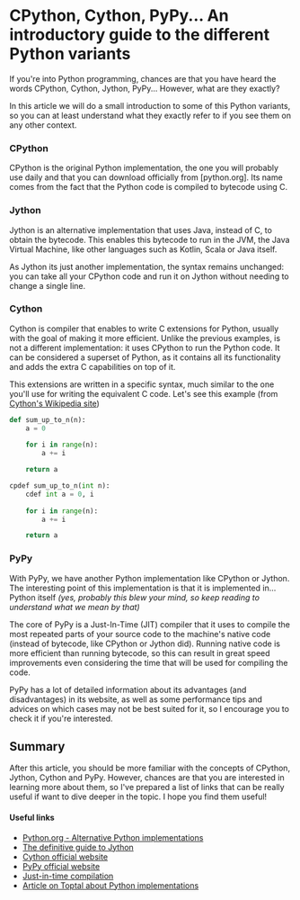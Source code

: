 # CPython, Cython, PyPy... An introductory guide to the different Python variants

If you're into Python programming, chances are that you have heard the words CPython, Cython, Jython, PyPy... However, what are they exactly?

In this article we will do a small introduction to some of this Python variants, so you can at least understand what they exactly refer to if you see them on any other context.

### CPython
CPython is the original Python implementation, the one you will probably use daily and that you can download officially from [python.org]. Its name comes from the fact that the Python code is compiled to bytecode using C.

### Jython
Jython is an alternative implementation that uses Java, instead of C, to obtain the bytecode. This enables this bytecode to run in the JVM, the Java Virtual Machine, like other languages such as Kotlin, Scala or Java itself.

As Jython its just another implementation, the syntax remains unchanged: you can take all your CPython code and run it on Jython without needing to change a single line.

### Cython
Cython is compiler that enables to write C extensions for Python, usually with the goal of making it more efficient. Unlike the previous examples, is not a different implementation: it uses CPython to run the Python code. It can be considered a superset of Python, as it contains all its functionality and adds the extra C capabilities on top of it.

This extensions are written in a specific syntax, much similar to the one you'll use for writing the equivalent C code. Let's see this example (from [Cython's Wikipedia site](https://en.wikipedia.org/wiki/Cython))

```python
def sum_up_to_n(n):
    a = 0
    
    for i in range(n):
        a += i

    return a

cpdef sum_up_to_n(int n):
    cdef int a = 0, i
    
    for i in range(n):
        a += i

    return a
```

### PyPy
With PyPy, we have another Python implementation like CPython or Jython. The interesting point of this implementation is that it is implemented in... Python itself _(yes, probably this blew your mind, so keep reading to understand what we mean by that)_

The core of PyPy is a Just-In-Time (JIT) compiler that it uses to compile the most repeated parts of your source code to the machine's native code (instead of bytecode, like CPython or Jython did). Running native code is more efficient than running bytecode, so this can result in great speed improvements even considering the time that will be used for compiling the code. 

PyPy has a lot of detailed information about its advantages (and disadvantages) in its website, as well as some performance tips and advices on which cases may not be best suited for it, so I encourage you to check it if you're interested.

## Summary
After this article, you should be more familiar with the concepts of CPython, Jython, Cython and PyPy. However, chances are that you are interested in learning more about them, so I've prepared a list of links that can be really useful if want to dive deeper in the topic. I hope you find them useful!

#### Useful links
- [Python.org - Alternative Python implementations](https://www.python.org/download/alternatives/)
- [The definitive guide to Jython](http://www.jython.org/jythonbook/en/1.0/index.html)
- [Cython official website](https://cython.org/)
- [PyPy official website](https://pypy.org/)
- [Just-in-time compilation](https://en.wikipedia.org/wiki/Just-in-time_compilation)
- [Article on Toptal about Python implementations](https://www.toptal.com/python/why-are-there-so-many-pythons)
